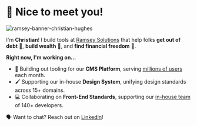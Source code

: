 # 🎉 Nice to meet you!

![ramsey-banner-christian-hughes](https://user-images.githubusercontent.com/14190451/89072635-8ae64000-d33e-11ea-8f2d-8bed780fa9c9.jpg)

I'm **Christian**! I build tools at [Ramsey Solutions](https://www.daveramsey.com) that help folks **get out of debt** 💸, **build wealth** 🤩, and **find financial freedom** 🥳.

**Right now, I'm working on...**

- 🧰 Building out tooling for our **CMS Platform**, serving [millions of users](https://www.fansofourfans.com/) each month.
- 🖌️ Supporting our in-house **Design System**, unifying design standards across 15+ domains.
- 💻 Collaborating on **Front-End Standards**, supporting our [in-house team](https://www.ramseyinhouse.com) of 140+ developers.

🗣 Want to chat? Reach out on [LinkedIn](https://www.linkedin.com/in/christianjhughes/)!
